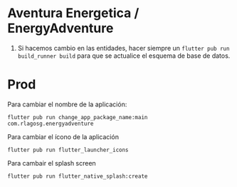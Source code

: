 # Aventura Energetica / EnergyAdventure

1. Si hacemos cambio en las entidades, hacer siempre un  ```flutter pub run build_runner build``` para que se actualice el esquema de base de datos.


# Prod
Para cambiar el nombre de la aplicación:
```
flutter pub run change_app_package_name:main com.rlagosg.energyadventure
```

Para cambiar el ícono de la aplicación
```
flutter pub run flutter_launcher_icons
```

Para cambair el splash screen
```
flutter pub run flutter_native_splash:create
```

